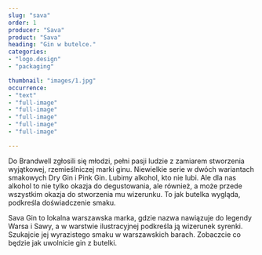 ```yaml
---
slug: "sava"
order: 1
producer: "Sava"
product: "Sava"
heading: "Gin w butelce."
categories:
- "logo.design"
- "packaging"

thumbnail: "images/1.jpg"
occurrence:
- "text"
- "full-image"
- "full-image"
- "full-image"
- "full-image"
- "full-image"

---
```

Do Brandwell zgłosili się młodzi, pełni pasji ludzie z zamiarem stworzenia wyjątkowej, rzemieślniczej marki ginu. Niewielkie serie w dwóch wariantach smakowych Dry Gin i Pink Gin. Lubimy alkohol, kto nie lubi. Ale dla nas alkohol to nie tylko okazja do degustowania, ale również, a może przede wszystkim okazja do stworzenia mu wizerunku. To jak butelka wygląda, podkreśla doświadczenie smaku.

Sava Gin to lokalna warszawska marka, gdzie nazwa nawiązuje do legendy Warsa i Sawy, a w warstwie ilustracyjnej podkreśla ją wizerunek syrenki. Szukajcie jej wyrazistego smaku w warszawskich barach. Zobaczcie co będzie jak uwolnicie gin z butelki.